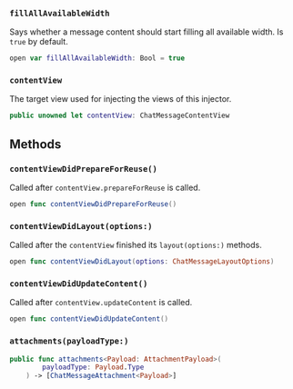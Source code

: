 
### `fillAllAvailableWidth`

Says whether a message content should start filling all available width.
Is `true` by default.

``` swift
open var fillAllAvailableWidth: Bool = true
```

### `contentView`

The target view used for injecting the views of this injector.

``` swift
public unowned let contentView: ChatMessageContentView
```

## Methods

### `contentViewDidPrepareForReuse()`

Called after `contentView.prepareForReuse` is called.

``` swift
open func contentViewDidPrepareForReuse() 
```

### `contentViewDidLayout(options:)`

Called after the `contentView` finished its `layout(options:​)` methods.

``` swift
open func contentViewDidLayout(options: ChatMessageLayoutOptions) 
```

### `contentViewDidUpdateContent()`

Called after `contentView.updateContent` is called.

``` swift
open func contentViewDidUpdateContent() 
```

### `attachments(payloadType:)`

``` swift
public func attachments<Payload: AttachmentPayload>(
        payloadType: Payload.Type
    ) -> [ChatMessageAttachment<Payload>] 
